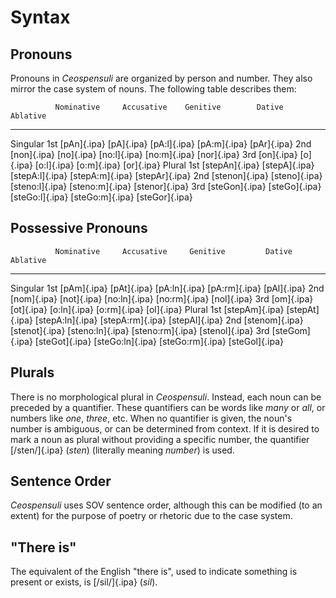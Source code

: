 # Syntax

## Pronouns

Pronouns in _Ceospensuli_ are organized by person and number. They also mirror
the case system of nouns. The following table describes them:

              Nominative     Accusative    Genitive        Dative          Ablative
-------- --- ------------   ------------  ----------      --------        ----------
Singular 1st [pAn]{.ipa}    [pA]{.ipa}    [pA:l]{.ipa}    [pA:m]{.ipa}    [pAr]{.ipa}
         2nd [non]{.ipa}    [no]{.ipa}    [no:l]{.ipa}    [no:m]{.ipa}    [nor]{.ipa}
         3rd [on]{.ipa}     [o]{.ipa}     [o:l]{.ipa}     [o:m]{.ipa}     [or]{.ipa}
Plural   1st [stepAn]{.ipa} [stepA]{.ipa} [stepA:l]{.ipa} [stepA:m]{.ipa} [stepAr]{.ipa}
         2nd [stenon]{.ipa} [steno]{.ipa} [steno:l]{.ipa} [steno:m]{.ipa} [stenor]{.ipa}
         3rd [steGon]{.ipa} [steGo]{.ipa} [steGo:l]{.ipa} [steGo:m]{.ipa} [steGor]{.ipa}

## Possessive Pronouns

              Nominative     Accusative     Genitive         Dative           Ablative
-------- --- -------------- -------------- ---------------- ---------------- ----------
Singular 1st [pAm]{.ipa}    [pAt]{.ipa}    [pA:ln]{.ipa}    [pA:rm]{.ipa}    [pAl]{.ipa}
         2nd [nom]{.ipa}    [not]{.ipa}    [no:ln]{.ipa}    [no:rm]{.ipa}    [nol]{.ipa}
         3rd [om]{.ipa}     [ot]{.ipa}     [o:ln]{.ipa}     [o:rm]{.ipa}     [ol]{.ipa}
Plural   1st [stepAm]{.ipa} [stepAt]{.ipa} [stepA:ln]{.ipa} [stepA:rm]{.ipa} [stepAl]{.ipa}
         2nd [stenom]{.ipa} [stenot]{.ipa} [steno:ln]{.ipa} [steno:rm]{.ipa} [stenol]{.ipa}
         3rd [steGom]{.ipa} [steGot]{.ipa} [steGo:ln]{.ipa} [steGo:rm]{.ipa} [steGol]{.ipa}

## Plurals

<!--TODO: examples-->
There is no morphological plural in _Ceospensuli_. Instead, each noun can be
preceded by a quantifier. These quantifiers can be words like _many_ or _all_,
or numbers like _one_, _three_, etc. When no quantifier is given, the noun's
number is ambiguous, or can be determined from context. If it is desired to
mark a noun as plural without providing a specific number, the quantifier
[/sten/]{.ipa} (_sten_) (literally meaning _number_) is used.

## Sentence Order

_Ceospensuli_ uses SOV sentence order, although this can be modified (to an
extent) for the purpose of poetry or rhetoric due to the case system.

## "There is"

The equivalent of the English "there is", used to indicate something is present
or exists, is [/sil/]{.ipa} (_sil_).
